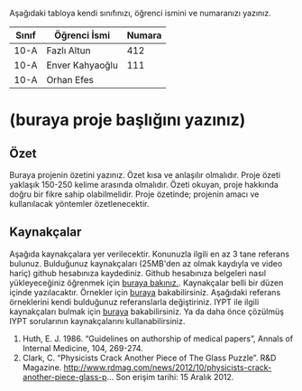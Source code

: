 

Aşağıdaki tabloya kendi sınıfınızı, öğrenci ismini ve numaranızı yazınız. 

Sınıf | Öğrenci İsmi  | Numara
-------|----------------|--------
10-A   | Fazlı Altun | 412
10-A   | Enver Kahyaoğlu | 111
10-A   | Orhan Efes


#  (buraya proje başlığını yazınız)
## Özet
Buraya projenin özetini yazınız. Özet kısa ve anlaşılır olmalıdır.  Proje özeti yaklaşık 150-250 kelime arasında olmalıdır. Özeti okuyan, proje hakkında doğru bir fikre sahip olabilmelidir. Proje özetinde; projenin amacı ve kullanılacak yöntemler özetlenecektir. 

## Kaynakçalar  
Aşağıda kaynakçalara yer verilecektir. Konunuzla ilgili en az 3 tane referans bulunuz. Bulduğunuz  kaynakçaları (25MB'den az olmak kaydıyla ve video hariç) github hesabınıza kaydediniz. Github hesabınıza belgeleri nasıl yükleyeceğiniz öğrenmek için [buraya bakınız.](https://help.github.com/articles/adding-a-file-to-a-repository/). Kaynakçalar belli bir düzen içinde yazılacaktır. Örnekler için [buraya](http://www.tubitak.gov.tr/tr/duyuru/bibliyografik-verilerin-duzenlenmesi) bakabilirsiniz. Aşağıdaki referans örneklerini kendi bulduğunuz referanslarla değiştiriniz. IYPT ile ilgili kaynakçaları bulmak için [buraya](http://kit.ilyam.org/) bakabilirsiniz. Ya da daha önce çözülmüş IYPT sorularının kaynakçalarını kullanabilirsiniz. 

 1. Huth, E. J. 1986. “Guidelines on authorship of medical papers”, Annals of Internal Medicine, 104, 269-274.
 2. Clark, C. “Physicists Crack Another Piece of The Glass Puzzle”. R&D Magazine.
http://www.rdmag.com/news/2012/10/physicists-crack-another-piece-glass-p...
Son erişim tarihi: 15 Aralık 2012.

